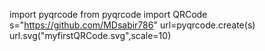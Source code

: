 import pyqrcode
from pyqrcode import QRCode
s="https://github.com/MDsabir786"
url=pyqrcode.create(s)
url.svg("myfirstQRCode.svg",scale=10)

